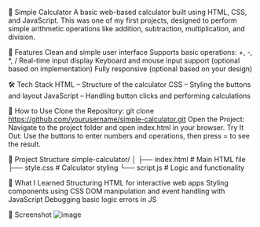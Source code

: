🔢 Simple Calculator
A basic web-based calculator built using HTML, CSS, and JavaScript. This was one of my first projects, designed to perform simple arithmetic operations like addition, subtraction, multiplication, and division.

📌 Features
Clean and simple user interface
Supports basic operations: +, -, *, /
Real-time input display
Keyboard and mouse input support (optional based on implementation)
Fully responsive (optional based on your design)

🛠️ Tech Stack
HTML – Structure of the calculator
CSS – Styling the buttons and layout
JavaScript – Handling button clicks and performing calculations

🚀 How to Use
Clone the Repository:
git clone https://github.com/yourusername/simple-calculator.git
Open the Project: Navigate to the project folder and open index.html in your browser.
Try It Out: Use the buttons to enter numbers and operations, then press = to see the result.

📂 Project Structure
simple-calculator/
│
├── index.html        # Main HTML file
├── style.css         # Calculator styling
└── script.js         # Logic and functionality

🧠 What I Learned
Structuring HTML for interactive web apps
Styling components using CSS
DOM manipulation and event handling with JavaScript
Debugging basic logic errors in JS

📸 Screenshot
![image](https://github.com/user-attachments/assets/0ff8f13e-0da6-4d22-8908-b3b1bd4443d3)


